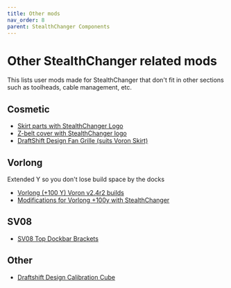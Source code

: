 ```yaml
---
title: Other mods
nav_order: 8
parent: StealthChanger Components
---
```


# Other StealthChanger related mods

This lists user mods made for StealthChanger that don't fit in other sections such as toolheads, cable management, etc.

## Cosmetic

* [Skirt parts with StealthChanger Logo](https://github.com/sdylewski/StealthChanger/tree/main/UserMods/Tavroswyn/Skirt)
* [Z-belt cover with StealthChanger logo](https://github.com/sdylewski/StealthChanger/tree/main/UserMods/TheSin-/Z_Belt_Cover)
* [DraftShift Design Fan Grille (suits Voron Skirt)](https://www.printables.com/model/1381254-draftshift-design-fan-grille-suits-voron-skirt)

## Vorlong
Extended Y so you don't lose build space by the docks
* [Vorlong (+100 Y) Voron v2.4r2 builds](https://github.com/DraftShift/StealthChanger/tree/main/UserMods/TheSin-/Vorlong_%2B100y)
* [Modifications for Vorlong +100y with StealthChanger](https://github.com/DraftShift/StealthChanger/tree/main/UserMods/Tavroswyn/Vorlong_%2B100y)
  
## SV08
* [SV08 Top Dockbar Brackets](https://github.com/DraftShift/StealthChanger/tree/main/UserMods/TheSin-/SV08_Dockbar_Brackets)

## Other

* [Draftshift Design Calibration Cube](https://www.printables.com/model/1395530-draftshift-design-calibration-cube)
